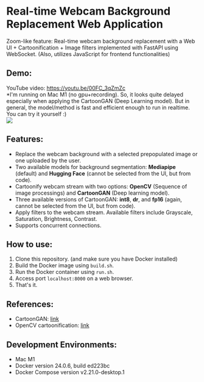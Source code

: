 # Real-time Webcam Background Replacement Web Application

Zoom-like feature: Real-time webcam background replacement with a Web UI + Cartoonification + Image filters implemented with FastAPI using WebSocket. (Also, utilizes JavaScript for frontend functionalities)

## Demo:
YouTube video: https://youtu.be/00FC_3qZmZc  
*I'm running on Mac M1 (no gpu+recording). So, it looks quite delayed especially when applying the CartoonGAN (Deep Learning model). But in general, the model/method is fast and efficient enough to run in realtime. You can try it yourself :)  
<img src="./assets/preview.gif">

## Features:
- Replace the webcam background with a selected prepopulated image or one uploaded by the user.
- Two available models for background segmentation: **Mediapipe** (default) and **Hugging Face** (cannot be selected from the UI, but from code).
- Cartoonify webcam stream with two options: **OpenCV** (Sequence of image processings) and **CartoonGAN** (Deep learning model).
- Three available versions of CartoonGAN: **int8**, **dr**, and **fp16** (again, cannot be selected from the UI, but from code).
- Apply filters to the webcam stream. Available filters include Grayscale, Saturation, Brightness, Contrast.
- Supports concurrent connections.

## How to use:
1. Clone this repository. (and make sure you have Docker installed)
2. Build the Docker image using `build.sh`.
3. Run the Docker container using `run.sh`.
4. Access port `localhost:8000` on a web browser.
5. That's it.

## References:
- CartoonGAN: [link](https://www.kaggle.com/models/spsayakpaul/cartoongan/)
- OpenCV cartoonification: [link](https://www.analyticsvidhya.com/blog/2022/06/cartoonify-image-using-opencv-and-python/) 

## Development Environments:
- Mac M1
- Docker version 24.0.6, build ed223bc
- Docker Compose version v2.21.0-desktop.1